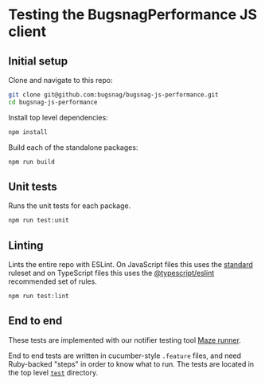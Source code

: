 # Testing the BugsnagPerformance JS client

## Initial setup

Clone and navigate to this repo:

```sh
git clone git@github.com:bugsnag/bugsnag-js-performance.git
cd bugsnag-js-performance
```

Install top level dependencies:

```sh
npm install
```

Build each of the standalone packages:

```sh
npm run build
```

## Unit tests

Runs the unit tests for each package.

```sh
npm run test:unit
```

## Linting

Lints the entire repo with ESLint. On JavaScript files this uses the [standard](https://github.com/standard/eslint-config-standard) ruleset and on TypeScript files this uses the [@typescript/eslint](https://github.com/typescript-eslint/typescript-eslint/tree/master/packages/eslint-plugin) recommended set of rules.

```sh
npm run test:lint
```

## End to end

These tests are implemented with our notifier testing tool [Maze runner](https://github.com/bugsnag/maze-runner).

End to end tests are written in cucumber-style `.feature` files, and need Ruby-backed "steps" in order to know what to run. The tests are located in the top level [`test`](/test/) directory.
